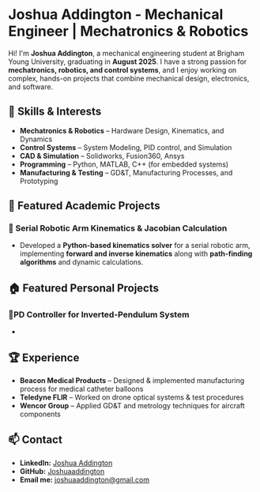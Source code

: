 # Joshua Addington - Mechanical Engineer | Mechatronics & Robotics  

Hi! I'm **Joshua Addington**, a mechanical engineering student at Brigham Young University, graduating in **August 2025**. I have a strong passion for **mechatronics, robotics, and control systems**, and I enjoy working on complex, hands-on projects that combine mechanical design, electronics, and software.  

## 🔧 Skills & Interests  
- **Mechatronics & Robotics** – Hardware Design, Kinematics, and Dynamics
- **Control Systems** – System Modeling, PID control, and Simulation
- **CAD & Simulation** – Solidworks, Fusion360, Ansys 
- **Programming** – Python, MATLAB, C++ (for embedded systems)  
- **Manufacturing & Testing** – GD&T, Manufacturing Processes, and Prototyping

## 📂 Featured Academic Projects  
### **🔹 Serial Robotic Arm Kinematics & Jacobian Calculation**  
- Developed a **Python-based kinematics solver** for a serial robotic arm, implementing **forward and inverse kinematics** along with **path-finding algorithms** and dynamic calculations.  

## 🏠 Featured Personal Projects
### **🔹PD Controller for Inverted-Pendulum System**
- 

## 🏆 Experience  
- **Beacon Medical Products** – Designed & implemented manufacturing process for medical catheter balloons
- **Teledyne FLIR** – Worked on drone optical systems & test procedures  
- **Wencor Group** – Applied GD&T and metrology techniques for aircraft components  

## 📫 Contact  
- **LinkedIn:** <a href="https://linkedin.com/in/joshua-addington-a750841a6"> Joshua Addington</a>
- **GitHub:** <a href="https://github.com/joshuaaddington"> Joshuaaddington </a>
- **Email me:** <a href="mailto:joshuaaddington@gmail.com.com">joshuaaddington@gmail.com</a>

